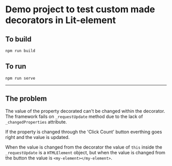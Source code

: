 # Demo project to test custom made decorators in Lit-element

## To build
```
npm run build
```

## To run
```
npm run serve
```
---

## The problem
The value of the property decorated can't be changed within the decorator. The framework fails on `_requestUpdate` method due to the lack of `_changedProperties` attribute.

If the property is changed through the 'Click Count' button everthing goes right and the value is updated.

When the value is changed from the decorator the value of `this` inside the `_requestUpdate` is a `HTMLElement` object, but when the value is changed from the button the value is `<my-element></my-element>`.
